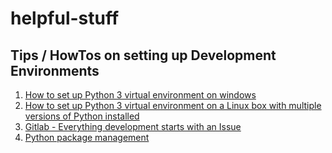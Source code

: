 # helpful-stuff
## Tips / HowTos on setting up Development Environments

1. [How to set up Python 3 virtual environment on windows](../master/python_on_windows.md)
2. [How to set up Python 3 virtual environment on a Linux box with multiple versions of Python installed](../master/python_on_linux.md)
3. [Gitlab - Everything development starts with an Issue](../master/gitlab_issues_cycle.md)
4. [Python package management](../master/python_venv.md)
